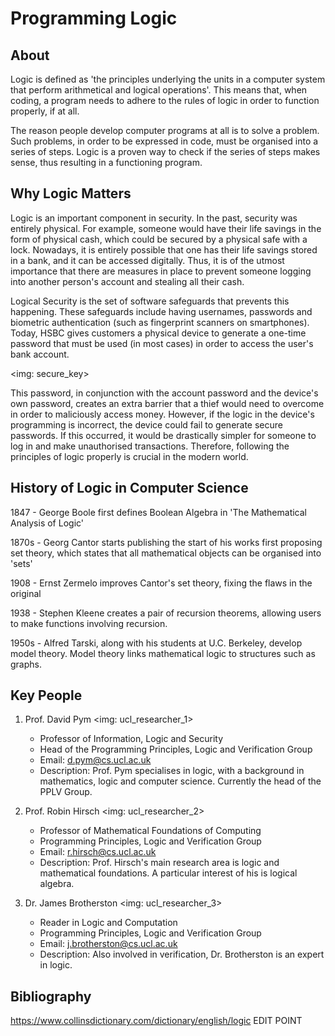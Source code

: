 # Programming Logic

## About
Logic is defined as 'the principles underlying the units in a computer system that perform arithmetical and logical operations'. This means that, when coding, a program needs to adhere to the rules of logic in order to function properly, if at all.

The reason people develop computer programs at all is to solve a problem. Such problems, in order to be expressed in code, must be organised into a series of steps. Logic is a proven way to check if the series of steps makes sense, thus resulting in a functioning program.

## Why Logic Matters
Logic is an important component in security. In the past, security was entirely physical. For example, someone would have their life savings in the form of physical cash, which could be secured by a physical safe with a lock. Nowadays, it is entirely possible that one has their life savings stored in a bank, and it can be accessed digitally. Thus, it is of the utmost importance that there are measures in place to prevent someone logging into another person's account and stealing all their cash.

Logical Security is the set of software safeguards that prevents this happening. These safeguards include having usernames, passwords and biometric authentication (such as fingerprint scanners on smartphones). Today, HSBC gives customers a physical device to generate a one-time password that must be used (in most cases) in order to access the user's bank account.

<img: secure_key>

This password, in conjunction with the account password and the device's own password, creates an extra barrier that a thief would need to overcome in order to maliciously access money. However, if the logic in the device's programming is incorrect, the device could fail to generate secure passwords. If this occurred, it would be drastically simpler for someone to log in and make unauthorised transactions. Therefore, following the principles of logic properly is crucial in the modern world.

## History of Logic in Computer Science
1847 - George Boole first defines Boolean Algebra in 'The Mathematical Analysis of Logic'

1870s - Georg Cantor starts publishing the start of his works first proposing set theory, which states that all mathematical objects can be organised into 'sets'

1908 - Ernst Zermelo improves Cantor's set theory, fixing the flaws in the original

1938 - Stephen Kleene creates a pair of recursion theorems, allowing users to make functions involving recursion.

1950s - Alfred Tarski, along with his students at U.C. Berkeley, develop model theory. Model theory links mathematical logic to structures such as graphs.

## Key People
1. Prof. David Pym
<img: ucl_researcher_1>
   - Professor of Information, Logic and Security
   - Head of the Programming Principles, Logic and Verification Group
   - Email: d.pym@cs.ucl.ac.uk
   - Description: Prof. Pym specialises in logic, with a background in mathematics, logic and computer science. Currently the head of the PPLV Group.

2. Prof. Robin Hirsch
<img: ucl_researcher_2>
   - Professor of Mathematical Foundations of Computing
   - Programming Principles, Logic and Verification Group
   - Email: r.hirsch@cs.ucl.ac.uk
   - Description: Prof. Hirsch's main research area is logic and mathematical foundations. A particular interest of his is logical algebra.

3. Dr. James Brotherston
<img: ucl_researcher_3>
   - Reader in Logic and Computation
   - Programming Principles, Logic and Verification Group
   - Email: j.brotherston@cs.ucl.ac.uk
   - Description: Also involved in verification, Dr. Brotherston is an expert in logic.












## Bibliography
https://www.collinsdictionary.com/dictionary/english/logic EDIT POINT